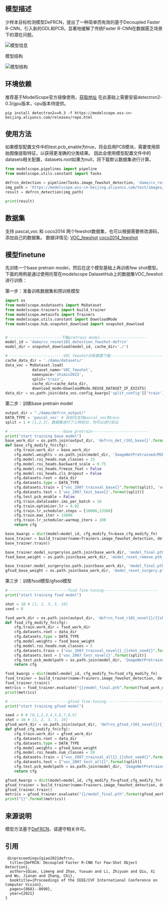 
## 模型描述
少样本目标检测模型DeFRCN，提出了一种简单而有效的基于Decoupled Faster R-CNN，引入新的GDL和PCB，显著地缓解了传统Faster R-CNN在数据匮乏场景下的潜在问题。

![模型信息](description/header.png)

模型结构

![模型结构](description/arch.png)

## 环境依赖
推荐基于ModelScope官方镜像使用，[获取地址](https://www.modelscope.cn/docs/%E7%8E%AF%E5%A2%83%E5%AE%89%E8%A3%85)
在此基础上需要安装detectron2-0.3/gpu版本，cpu版本待提供。
```
pip install detectron2==0.3 -f https://modelscope.oss-cn-beijing.aliyuncs.com/releases/repo.html
```

## 使用方法
如果模型配置文件中的test.pcb_enable为true，将会启用PCB模块，需要使用原始图像提取特征，以获得更准确的分类结果。
因此会使用模型配置文件中的datasets相关配置，datasets.root如果为null，将下载默认数据集进行计算。
```python
from modelscope.pipelines import pipeline
from modelscope.utils.constant import Tasks

defrcn_detection = pipeline(Tasks.image_fewshot_detection, 'damo/cv_resnet101_detection_fewshot-defrcn')
img_path = 'https://modelscope.oss-cn-beijing.aliyuncs.com/test/images/image_voc2007_000001.jpg'
result = defrcn_detection(img_path)

print(result)
```

## 数据集
支持 pascal_voc 和 coco2014 两个fewshot数据集，也可以根据需要修改源码，添加自己的数据集。
数据详情见:
    [VOC_fewshot](https://www.modelscope.cn/datasets/shimin2023/VOC_fewshot)
    [coco2014_fewshot](https://www.modelscope.cn/datasets/shimin2023/coco2014_fewshot)


## 模型finetune
先训练一个base pretrain model，然后在这个模型基础上再训练few shot模型。
下面的用例是通过使用托管在modelscope DatasetHub上的数据集VOC_fewshot进行训练：

第一步：准备训练数据集和预训练模型
```python
import os
from modelscope.msdatasets import MsDataset
from modelscope.trainers import build_trainer
from modelscope.metainfo import Trainers
from modelscope.utils.constant import DownloadMode
from modelscope.hub.snapshot_download import snapshot_download


# -----------------------下载pretrain model---------------------
model_id = 'damo/cv_resnet101_detection_fewshot-defrcn'
model_dir = snapshot_download(model_id, cache_dir='./')

# ------------------------VOC fewshot训练数据下载---------------------------
cache_data_dir = './damo/datasets/'
data_voc = MsDataset.load(
            dataset_name='VOC_fewshot',
            namespace='shimin2023',
            split='train',
            cache_dir=cache_data_dir,
            download_mode=DownloadMode.REUSE_DATASET_IF_EXISTS)
data_dir = os.path.join(data_voc.config_kwargs['split_config']['train'], 'data')

```
第二步：训练base pretrain model
```python
output_dir = "./damo/defrcn_output/"
DATA_TYPE = 'pascal_voc' # 目前仅支持pascal_voc和coco
split = 1 # [1,2,3]，数据集进行了三种划分，均可以进行验证

# ------------------------base pretrain-------------------------
print("start training base model")
base_work_dir = os.path.join(output_dir, 'defrcn_det_r101_base{}'.format(split))
def base_cfg_modify_fn(cfg):
    cfg.train.work_dir = base_work_dir
    cfg.model.weights = os.path.join(model_dir, 'ImageNetPretrained/MSRA/R-101.pkl')
    cfg.model.roi_heads.num_classes = 15
    cfg.model.roi_heads.backward_scale = 0.75
    cfg.model.roi_heads.freeze_feat = False
    cfg.model.roi_heads.cls_dropout = False
    cfg.datasets.root = data_dir
    cfg.datasets.type = DATA_TYPE
    cfg.datasets.train = ["voc_2007_trainval_base{}".format(split), 'voc_2012_trainval_base{}'.format(split)]
    cfg.datasets.test = ['voc_2007_test_base{}'.format(split)]
    cfg.test.pcb_enable = False
    cfg.train.dataloader.ims_per_batch = 16
    cfg.train.optimizer.lr = 0.02
    cfg.train.lr_scheduler.steps = [10000,13300]
    cfg.train.max_iter = 15000
    cfg.train.lr_scheduler.warmup_iters = 100
    return cfg

base_kwargs = dict(model=model_id, cfg_modify_fn=base_cfg_modify_fn)
base_trainer = build_trainer(name=Trainers.image_fewshot_detection, default_args=base_kwargs)
base_trainer.train()

base_trainer.model_surgery(os.path.join(base_work_dir, 'model_final.pth'), base_work_dir, data_type=DATA_TYPE, method='remove') # 构建fsod pretrain model
fsod_base_weight = os.path.join(base_work_dir, 'model_reset_remove.pth')

base_trainer.model_surgery(os.path.join(base_work_dir, 'model_final.pth'), base_work_dir, data_type=DATA_TYPE, method='randinit') # 构建gfsod pretrain model
gfsod_base_weight = os.path.join(base_work_dir, 'model_reset_surgery.pth')
```
第三步：训练fsod模型/gfsod模型
```python
# --------------------------fsod fine-tuning------------------------
print("start training fsod model")

shot = 10 # [1, 2, 3, 5, 10]
seed = 0

fsod_work_dir = os.path.join(output_dir, 'defrcn_fsod_r101_novel{}/{}shot_seed{}'.format(split, shot, seed))
def fsod_cfg_modify_fn(cfg):
    cfg.train.work_dir = fsod_work_dir
    cfg.datasets.root = data_dir
    cfg.datasets.type = DATA_TYPE
    cfg.model.weights = fsod_base_weight
    cfg.model.roi_heads.num_classes = 5
    cfg.datasets.train = ["voc_2007_trainval_novel{}_{}shot_seed{}".format(split, shot, seed)]
    cfg.datasets.test = ['voc_2007_test_novel{}'.format(split)]
    cfg.test.pcb_modelpath = os.path.join(model_dir, 'ImageNetPretrained/torchvision/resnet101-5d3b4d8f.pth')
    return cfg

fsod_kwargs = dict(model=model_id, cfg_modify_fn=fsod_cfg_modify_fn)
fsod_trainer = build_trainer(name=Trainers.image_fewshot_detection, default_args=fsod_kwargs)
fsod_trainer.train()
metrics = fsod_trainer.evaluate("{}/model_final.pth".format(fsod_work_dir))
print(metrics)
```
```python
# --------------------------gfsod fine-tuning-------------------------
print("start training gfsod model")

seed = 0 # [0,1,2,3,4,5,6,7,8,9]
shot = 10 # [1, 2, 3, 5, 10]
gfsod_work_dir = os.path.join(output_dir, 'defrcn_gfsod_r101_novel{}/{}shot_seed{}'.format(split, shot, seed))
def gfsod_cfg_modify_fn(cfg):
    cfg.train.work_dir = gfsod_work_dir
    cfg.datasets.root = data_dir
    cfg.datasets.type = DATA_TYPE
    cfg.model.weights = gfsod_base_weight
    cfg.model.roi_heads.num_classes = 20
    cfg.datasets.train = ["voc_2007_trainval_all{}_{}shot_seed{}".format(split, shot, seed)]
    cfg.datasets.test = ["voc_2007_test_all{}".format(split)]
    cfg.test.pcb_modelpath = os.path.join(model_dir, 'ImageNetPretrained/torchvision/resnet101-5d3b4d8f.pth')
    return cfg

gfsod_kwargs = dict(model=model_id, cfg_modify_fn=gfsod_cfg_modify_fn)
gfsod_trainer = build_trainer(name=Trainers.image_fewshot_detection, default_args=gfsod_kwargs)
gfsod_trainer.train()
metrics = gfsod_trainer.evaluate("{}/model_final.pth".format(gfsod_work_dir))
print("{}".format(metrics))
```

## 来源说明
模型方法基于[DeFRCN](https://github.com/er-muyue/DeFRCN)，请遵守相关许可。

## 引用
```
 @inproceedings{qiao2021defrcn,
  title={DeFRCN: Decoupled Faster R-CNN for Few-Shot Object Detection},
  author={Qiao, Limeng and Zhao, Yuxuan and Li, Zhiyuan and Qiu, Xi and Wu, Jianan and Zhang, Chi},
  booktitle={Proceedings of the IEEE/CVF International Conference on Computer Vision},
  pages={8681--8690},
  year={2021}
}
```